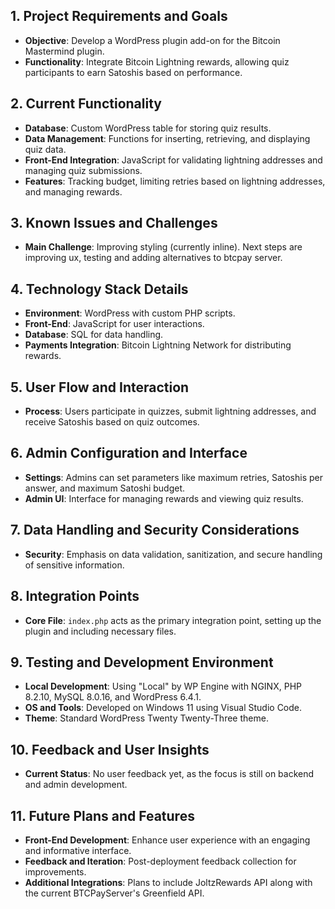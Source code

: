 ## 1. Project Requirements and Goals
- **Objective**: Develop a WordPress plugin add-on for the Bitcoin Mastermind plugin.
- **Functionality**: Integrate Bitcoin Lightning rewards, allowing quiz participants to earn Satoshis based on performance.

## 2. Current Functionality
- **Database**: Custom WordPress table for storing quiz results.
- **Data Management**: Functions for inserting, retrieving, and displaying quiz data.
- **Front-End Integration**: JavaScript for validating lightning addresses and managing quiz submissions.
- **Features**: Tracking budget, limiting retries based on lightning addresses, and managing rewards.

## 3. Known Issues and Challenges
- **Main Challenge**: Improving styling (currently inline).  Next steps are improving ux, testing and adding alternatives to btcpay server.

## 4. Technology Stack Details
- **Environment**: WordPress with custom PHP scripts.
- **Front-End**: JavaScript for user interactions.
- **Database**: SQL for data handling.
- **Payments Integration**: Bitcoin Lightning Network for distributing rewards.

## 5. User Flow and Interaction
- **Process**: Users participate in quizzes, submit lightning addresses, and receive Satoshis based on quiz outcomes.

## 6. Admin Configuration and Interface
- **Settings**: Admins can set parameters like maximum retries, Satoshis per answer, and maximum Satoshi budget.
- **Admin UI**: Interface for managing rewards and viewing quiz results.

## 7. Data Handling and Security Considerations
- **Security**: Emphasis on data validation, sanitization, and secure handling of sensitive information.

## 8. Integration Points
- **Core File**: `index.php` acts as the primary integration point, setting up the plugin and including necessary files.

## 9. Testing and Development Environment
- **Local Development**: Using "Local" by WP Engine with NGINX, PHP 8.2.10, MySQL 8.0.16, and WordPress 6.4.1.
- **OS and Tools**: Developed on Windows 11 using Visual Studio Code.
- **Theme**: Standard WordPress Twenty Twenty-Three theme.

## 10. Feedback and User Insights
- **Current Status**: No user feedback yet, as the focus is still on backend and admin development.

## 11. Future Plans and Features
- **Front-End Development**: Enhance user experience with an engaging and informative interface.
- **Feedback and Iteration**: Post-deployment feedback collection for improvements.
- **Additional Integrations**: Plans to include JoltzRewards API along with the current BTCPayServer's Greenfield API.
